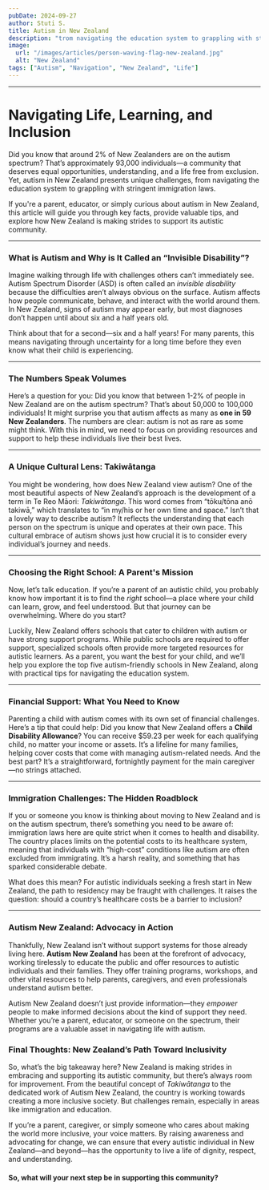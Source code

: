 ```yaml
---
pubDate: 2024-09-27
author: Stuti S.
title: Autism in New Zealand
description: "trom navigating the education system to grappling with stringent immigration laws."
image:
  url: "/images/articles/person-waving-flag-new-zealand.jpg"
  alt: "New Zealand"
tags: ["Autism", "Navigation", "New Zealand", "Life"]
---
```

***
# Navigating Life, Learning, and Inclusion
Did you know that around 2% of New Zealanders are on the autism spectrum? That’s approximately 93,000 individuals—a community that deserves equal opportunities, understanding, and a life free from exclusion. Yet, autism in New Zealand presents unique challenges, from navigating the education system to grappling with stringent immigration laws.

If you're a parent, educator, or simply curious about autism in New Zealand, this article will guide you through key facts, provide valuable tips, and explore how New Zealand is making strides to support its autistic community.
***

### What is Autism and Why is It Called an “Invisible Disability”?

Imagine walking through life with challenges others can’t immediately see. Autism Spectrum Disorder (ASD) is often called an *invisible disability* because the difficulties aren’t always obvious on the surface. Autism affects how people communicate, behave, and interact with the world around them. In New Zealand, signs of autism may appear early, but most diagnoses don’t happen until about six and a half years old.

Think about that for a second—six and a half years! For many parents, this means navigating through uncertainty for a long time before they even know what their child is experiencing.
***

### The Numbers Speak Volumes

Here’s a question for you: Did you know that between 1-2% of people in New Zealand are on the autism spectrum? That’s about 50,000 to 100,000 individuals! It might surprise you that autism affects as many as **one in 59 New Zealanders**. The numbers are clear: autism is not as rare as some might think. With this in mind, we need to focus on providing resources and support to help these individuals live their best lives.
***

### A Unique Cultural Lens: Takiwātanga

You might be wondering, how does New Zealand view autism? One of the most beautiful aspects of New Zealand’s approach is the development of a term in Te Reo Māori: *Takiwātanga*. This word comes from “tōku/tōna anō takiwā,” which translates to “in my/his or her own time and space.” Isn’t that a lovely way to describe autism? It reflects the understanding that each person on the spectrum is unique and operates at their own pace. This cultural embrace of autism shows just how crucial it is to consider every individual’s journey and needs.
***

### Choosing the Right School: A Parent's Mission

Now, let’s talk education. If you’re a parent of an autistic child, you probably know how important it is to find the *right* school—a place where your child can learn, grow, and feel understood. But that journey can be overwhelming. Where do you start?

Luckily, New Zealand offers schools that cater to children with autism or have strong support programs. While public schools are required to offer support, specialized schools often provide more targeted resources for autistic learners. As a parent, you want the best for your child, and we’ll help you explore the top five autism-friendly schools in New Zealand, along with practical tips for navigating the education system.
***

### Financial Support: What You Need to Know

Parenting a child with autism comes with its own set of financial challenges. Here’s a tip that could help: Did you know that New Zealand offers a **Child Disability Allowance**? You can receive $59.23 per week for each qualifying child, no matter your income or assets. It’s a lifeline for many families, helping cover costs that come with managing autism-related needs. And the best part? It’s a straightforward, fortnightly payment for the main caregiver—no strings attached.
***

### Immigration Challenges: The Hidden Roadblock

If you or someone you know is thinking about moving to New Zealand and is on the autism spectrum, there’s something you need to be aware of: immigration laws here are quite strict when it comes to health and disability. The country places limits on the potential costs to its healthcare system, meaning that individuals with “high-cost” conditions like autism are often excluded from immigrating. It’s a harsh reality, and something that has sparked considerable debate.

What does this mean? For autistic individuals seeking a fresh start in New Zealand, the path to residency may be fraught with challenges. It raises the question: should a country’s healthcare costs be a barrier to inclusion?
***

### Autism New Zealand: Advocacy in Action

Thankfully, New Zealand isn’t without support systems for those already living here. **Autism New Zealand** has been at the forefront of advocacy, working tirelessly to educate the public and offer resources to autistic individuals and their families. They offer training programs, workshops, and other vital resources to help parents, caregivers, and even professionals understand autism better.

Autism New Zealand doesn’t just provide information—they *empower* people to make informed decisions about the kind of support they need. Whether you’re a parent, educator, or someone on the spectrum, their programs are a valuable asset in navigating life with autism.

### Final Thoughts: New Zealand’s Path Toward Inclusivity

So, what’s the big takeaway here? New Zealand is making strides in embracing and supporting its autistic community, but there’s always room for improvement. From the beautiful concept of *Takiwātanga* to the dedicated work of Autism New Zealand, the country is working towards creating a more inclusive society. But challenges remain, especially in areas like immigration and education.

If you’re a parent, caregiver, or simply someone who cares about making the world more inclusive, your voice matters. By raising awareness and advocating for change, we can ensure that every autistic individual in New Zealand—and beyond—has the opportunity to live a life of dignity, respect, and understanding.

#### So, what will your next step be in supporting this community?
